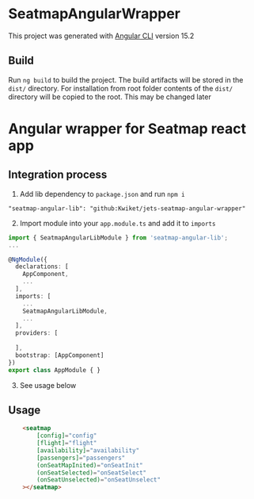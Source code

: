 # SeatmapAngularWrapper

This project was generated with [Angular CLI](https://github.com/angular/angular-cli) version 15.2

## Build

Run `ng build` to build the project. The build artifacts will be stored in the `dist/` directory. For installation from root folder contents of the `dist/` directory will be copied to the root. This may be changed later

# Angular wrapper for Seatmap react app

## Integration process

1. Add lib dependency to `package.json` and run `npm i`
```
"seatmap-angular-lib": "github:Kwiket/jets-seatmap-angular-wrapper"
```
2. Import module into your `app.module.ts` and add it to `imports`

```ts
import { SeatmapAngularLibModule } from 'seatmap-angular-lib';
...

@NgModule({
  declarations: [
    AppComponent,
    ...
  ],
  imports: [
    ...
    SeatmapAngularLibModule,
    ...
  ],
  providers: [
    
  ],
  bootstrap: [AppComponent]
})
export class AppModule { }
```

3. See usage below


## Usage 
```html
    <seatmap 
        [config]="config" 
        [flight]="flight"
        [availability]="availability" 
        [passengers]="passengers"
        (onSeatMapInited)="onSeatInit"
        (onSeatSelected)="onSeatSelect"
        (onSeatUnselected)="onSeatUnselect"
    ></seatmap>
```
